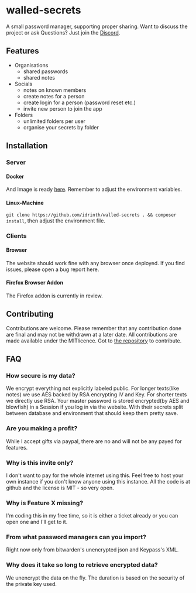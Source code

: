 # walled-secrets
A small password manager, supporting proper sharing. Want to discuss the project or ask Questions? Just join the [Discord](https://discord.gg/6KmbM2r8Tx).

## Features

- Organisations
  - shared passwords
  - shared notes
- Socials
  - notes on known members
  - create notes for a person
  - create login for a person (password reset etc.)
  - invite new person to join the app
- Folders
  - unlimited folders per user
  - organise your secrets by folder

## Installation

### Server

#### Docker

And Image is ready [here](https://hub.docker.com/r/idrinth/walled-secrets). Remember to adjust the environment variables.

#### Linux-Machine

`git clone https://github.com/idrinth/walled-secrets . && composer install`, then adjust the environment file.

### Clients

#### Browser

The website should work fine with any browser once deployed. If you find issues, please open a bug report here.

#### Firefox Browser Addon

The Firefox addon is currently in review.

## Contributing

Contributions are welcome. Please remember that any contribution done are final and may not be withdrawn at a later date. All contributions are made available under the MITlicence. Got to [the repository](https://github.com/Idrinth/walled-secrets) to contribute.

## FAQ

### How secure is my data?
We encrypt everything not explicitly labeled public. For longer texts(like notes) we use AES backed by RSA encrypting IV and Key. For shorter texts we directly use RSA. Your master password is stored encrypted(by AES and blowfish) in a Session if you log in via the website. With their secrets split between database and environment that should keep them pretty save.

### Are you making a profit?
While I accept gifts via paypal, there are no and will not be any payed for features.

### Why is this invite only?
I don't want to pay for the whole internet using this. Feel free to host your own instance if you don't know anyone using this instance. All the code is at github and the license is MIT - so very open.

### Why is Feature X missing?
I'm coding this in my free time, so it is either a ticket already or you can open one and I'll get to it.

### From what password managers can you import?
Right now only from bitwarden's unencrypted json and Keypass's XML.

### Why does it take so long to retrieve encrypted data?
We unencrypt the data on the fly. The duration is based on the security of the private key used.
